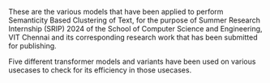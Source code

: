 These are the various models that have been applied to perform Semanticity Based Clustering of Text, for the purpose of Summer Research Internship (SRIP) 2024 of the School of Computer Science and Engineering, VIT Chennai and its corresponding research work that has been submitted for publishing.

Five different transformer models and variants have been used on various usecases to check for its efficiency in those usecases.
